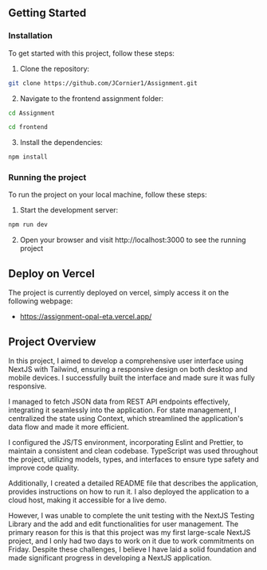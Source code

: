 ## Getting Started

### Installation

To get started with this project, follow these steps:

1. Clone the repository:

```bash
git clone https://github.com/JCornier1/Assignment.git
```

2. Navigate to the frontend assignment folder:

```bash
cd Assignment
```

```bash
cd frontend
```

3. Install the dependencies:

```bash
npm install
```

### Running the project

To run the project on your local machine, follow these steps:

1. Start the development server:

```bash
npm run dev
```

2. Open your browser and visit http://localhost:3000 to see the running project

## Deploy on Vercel

The project is currently deployed on vercel, simply access it on the following webpage:

- https://assignment-opal-eta.vercel.app/

## Project Overview

In this project, I aimed to develop a comprehensive user interface using NextJS with Tailwind, ensuring a responsive design on both desktop and mobile devices. I successfully built the interface and made sure it was fully responsive.

I managed to fetch JSON data from REST API endpoints effectively, integrating it seamlessly into the application. For state management, I centralized the state using Context, which streamlined the application's data flow and made it more efficient.

I configured the JS/TS environment, incorporating Eslint and Prettier, to maintain a consistent and clean codebase. TypeScript was used throughout the project, utilizing models, types, and interfaces to ensure type safety and improve code quality.

Additionally, I created a detailed README file that describes the application, provides instructions on how to run it. I also deployed the application to a cloud host, making it accessible for a live demo.

However, I was unable to complete the unit testing with the NextJS Testing Library and the add and edit functionalities for user management. The primary reason for this is that this project was my first large-scale NextJS project, and I only had two days to work on it due to work commitments on Friday. Despite these challenges, I believe I have laid a solid foundation and made significant progress in developing a NextJS application.

